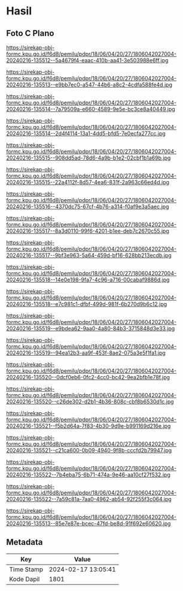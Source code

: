 # Hasil

## Foto C Plano

https://sirekap-obj-formc.kpu.go.id/f6d8/pemilu/pdpr/18/06/04/20/27/1806042027004-20240216-135512--5a4679f4-eaac-410b-aa41-3e503988e6ff.jpg

https://sirekap-obj-formc.kpu.go.id/f6d8/pemilu/pdpr/18/06/04/20/27/1806042027004-20240216-135513--e9bb7ec0-a547-44b6-a8c2-4cdfa588fe4d.jpg

https://sirekap-obj-formc.kpu.go.id/f6d8/pemilu/pdpr/18/06/04/20/27/1806042027004-20240216-135514--7a79509a-e660-4589-9e5e-bc3ce8a40449.jpg

https://sirekap-obj-formc.kpu.go.id/f6d8/pemilu/pdpr/18/06/04/20/27/1806042027004-20240216-135514--2d4f4114-13a1-4dd5-bfd5-7e0ecfa277cc.jpg

https://sirekap-obj-formc.kpu.go.id/f6d8/pemilu/pdpr/18/06/04/20/27/1806042027004-20240216-135515--908dd5ad-78d6-4a9b-b1e2-02cbf1b1a69b.jpg

https://sirekap-obj-formc.kpu.go.id/f6d8/pemilu/pdpr/18/06/04/20/27/1806042027004-20240216-135515--22a4112f-8d57-4ea6-831f-2a963c66ed4d.jpg

https://sirekap-obj-formc.kpu.go.id/f6d8/pemilu/pdpr/18/06/04/20/27/1806042027004-20240216-135516--4370dc75-67cf-4b76-a314-f0af9e3a5aec.jpg

https://sirekap-obj-formc.kpu.go.id/f6d8/pemilu/pdpr/18/06/04/20/27/1806042027004-20240216-135517--8a3d0110-99f6-4201-b1ee-deb7c2670c55.jpg

https://sirekap-obj-formc.kpu.go.id/f6d8/pemilu/pdpr/18/06/04/20/27/1806042027004-20240216-135517--9bf3e963-5a64-459d-bf16-628bb213ecdb.jpg

https://sirekap-obj-formc.kpu.go.id/f6d8/pemilu/pdpr/18/06/04/20/27/1806042027004-20240216-135518--14e0e198-9fa7-4c96-a716-00cabaf9886d.jpg

https://sirekap-obj-formc.kpu.go.id/f6d8/pemilu/pdpr/18/06/04/20/27/1806042027004-20240216-135518--e7c981c1-dfbf-499d-981f-6b270d9b6c12.jpg

https://sirekap-obj-formc.kpu.go.id/f6d8/pemilu/pdpr/18/06/04/20/27/1806042027004-20240216-135519--e9bdea62-9aa0-4a80-84b3-3715848d3e33.jpg

https://sirekap-obj-formc.kpu.go.id/f6d8/pemilu/pdpr/18/06/04/20/27/1806042027004-20240216-135519--94ea12b3-aa9f-453f-8ae2-075a3e5f1fa1.jpg

https://sirekap-obj-formc.kpu.go.id/f6d8/pemilu/pdpr/18/06/04/20/27/1806042027004-20240216-135520--0dcf0eb6-0fc2-4cc0-bc42-9ea2bfb1e78f.jpg

https://sirekap-obj-formc.kpu.go.id/f6d8/pemilu/pdpr/18/06/04/20/27/1806042027004-20240216-135520--c26de302-d2b1-4b36-808c-cbf8b6530d1c.jpg

https://sirekap-obj-formc.kpu.go.id/f6d8/pemilu/pdpr/18/06/04/20/27/1806042027004-20240216-135521--f5b2d64a-7f83-4b30-9d9e-b991169d216e.jpg

https://sirekap-obj-formc.kpu.go.id/f6d8/pemilu/pdpr/18/06/04/20/27/1806042027004-20240216-135521--c21ca600-0b09-4940-9f8b-cccfd2b79947.jpg

https://sirekap-obj-formc.kpu.go.id/f6d8/pemilu/pdpr/18/06/04/20/27/1806042027004-20240216-135522--7b4eba75-6b71-474a-9e46-aa10cf27f532.jpg

https://sirekap-obj-formc.kpu.go.id/f6d8/pemilu/pdpr/18/06/04/20/27/1806042027004-20240216-135522--7a59c81a-7aa0-4962-ab54-92f255f3c064.jpg

https://sirekap-obj-formc.kpu.go.id/f6d8/pemilu/pdpr/18/06/04/20/27/1806042027004-20240216-135513--85e7e87e-bcec-47fd-be8d-91f692e60620.jpg


## Metadata

| Key        | Value               |
| ---------- | ------------------- |
| Time Stamp | 2024-02-17 13:05:41 |
| Kode Dapil | 1801                |



